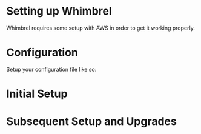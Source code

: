 # Setting up Whimbrel

Whimbrel requires some setup with AWS in order to get it working properly.


# Configuration

Setup your configuration file like so:


# Initial Setup


# Subsequent Setup and Upgrades

